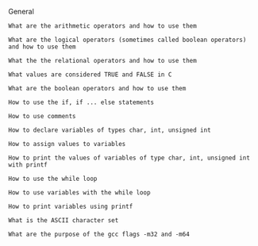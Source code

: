 General

    What are the arithmetic operators and how to use them
    
    What are the logical operators (sometimes called boolean operators) and how to use them
    
    What the the relational operators and how to use them
    
    What values are considered TRUE and FALSE in C
    
    What are the boolean operators and how to use them
    
    How to use the if, if ... else statements
    
    How to use comments
    
    How to declare variables of types char, int, unsigned int
    
    How to assign values to variables
    
    How to print the values of variables of type char, int, unsigned int with printf
    
    How to use the while loop
    
    How to use variables with the while loop
    
    How to print variables using printf
    
    What is the ASCII character set
    
    What are the purpose of the gcc flags -m32 and -m64
